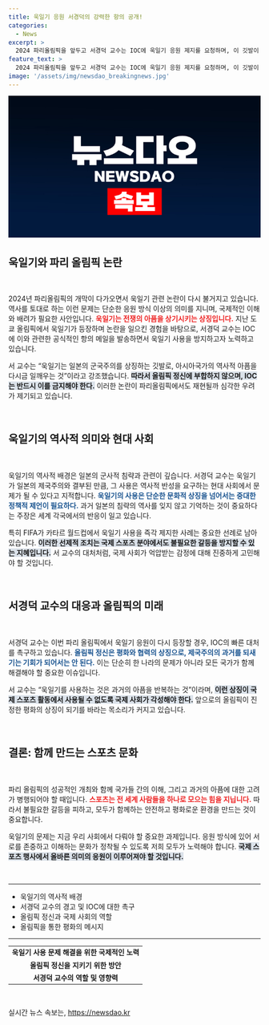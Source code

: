 ```yaml
---
title: 욱일기 응원 서경덕의 강력한 항의 공개!
categories:
  - News
excerpt: >
  2024 파리올림픽을 앞두고 서경덕 교수는 IOC에 욱일기 응원 제지를 요청하며, 이 깃발이 군국주의 상징이라고 경고했다. 과거의 전쟁 공포를 반복하지 않기 위해 올림픽 정신을 되새길 필요가 강조되었다. 클릭해 더 알아보세요!
feature_text: >
  2024 파리올림픽을 앞두고 서경덕 교수는 IOC에 욱일기 응원 제지를 요청하며, 이 깃발이 군국주의 상징이라고 경고했다. 과거의 전쟁 공포를 반복하지 않기 위해 올림픽 정신을 되새길 필요가 강조되었다. 클릭해 더 알아보세요!
image: '/assets/img/newsdao_breakingnews.jpg'
---
```


<p><img src="/assets/img/newsdao_breakingnews.jpg" alt="cryptoinkorea 속보" /></p>

<h2 data-ke-size="size26">욱일기와 파리 올림픽 논란</h2>  

<p data-ke-size="size16">&nbsp;</p>  

<p data-ke-size="size16">2024년 파리올림픽의 개막이 다가오면서 욱일기 관련 논란이 다시 불거지고 있습니다. 역사를 토대로 하는 이런 문제는 단순한 응원 방식 이상의 의미를 지니며, 국제적인 이해와 배려가 필요한 사안입니다. <b><span style="color: #ee2323;">욱일기는 전쟁의 아픔을 상기시키는 상징입니다.</span></b> 지난 도쿄 올림픽에서 욱일기가 등장하며 논란을 일으킨 경험을 바탕으로, 서경덕 교수는 IOC에 이와 관련한 공식적인 항의 메일을 발송하면서 욱일기 사용을 방지하고자 노력하고 있습니다.</p>  

<p data-ke-size="size16">서 교수는 “욱일기는 일본의 군국주의를 상징하는 깃발로, 아시아국가의 역사적 아픔을 다시금 일깨우는 것”이라고 강조했습니다. <b><span style="background-color: #21538527;">따라서 올림픽 정신에 부합하지 않으며, IOC는 반드시 이를 금지해야 한다.</span></b> 이러한 논란이 파리올림픽에서도 재현될까 심각한 우려가 제기되고 있습니다.</p>  

<p data-ke-size="size16">&nbsp;</p>  

<h2 data-ke-size="size26">욱일기의 역사적 의미와 현대 사회</h2>  

<p data-ke-size="size16">&nbsp;</p>  

<p data-ke-size="size16">욱일기의 역사적 배경은 일본의 군사적 침략과 관련이 깊습니다. 서경덕 교수는 욱일기가 일본의 제국주의와 결부된 만큼, 그 사용은 역사적 반성을 요구하는 현대 사회에서 문제가 될 수 있다고 지적합니다. <b><span style="color: #1a5490;">욱일기의 사용은 단순한 문화적 상징을 넘어서는 중대한 정책적 제언이 필요하다.</span></b> 과거 일본의 침략의 역사를 잊지 않고 기억하는 것이 중요하다는 주장은 세계 각국에서의 반응이 일고 있습니다.</p>  

<p data-ke-size="size16">특히 FIFA가 카타르 월드컵에서 욱일기 사용을 즉각 제지한 사례는 중요한 선례로 남아 있습니다. <b><span style="background-color: #21538527;">이러한 선제적 조치는 국제 스포츠 분야에서도 불필요한 갈등을 방지할 수 있는 지혜입니다.</span></b> 서 교수의 대처처럼, 국제 사회가 억압받는 감정에 대해 진중하게 고민해야 할 것입니다.</p>  

<p data-ke-size="size16">&nbsp;</p>  

<h2 data-ke-size="size26">서경덕 교수의 대응과 올림픽의 미래</h2>  

<p data-ke-size="size16">&nbsp;</p>  

<p data-ke-size="size16">서경덕 교수는 이번 파리 올림픽에서 욱일기 응원이 다시 등장할 경우, IOC의 빠른 대처를 촉구하고 있습니다. <b><span style="color: #1a5490;">올림픽 정신은 평화와 협력의 상징으로, 제국주의의 과거를 되새기는 기회가 되어서는 안 된다.</span></b> 이는 단순히 한 나라의 문제가 아니라 모든 국가가 함께 해결해야 할 중요한 이슈입니다.</p>  

<p data-ke-size="size16">서 교수는 “욱일기를 사용하는 것은 과거의 아픔을 반복하는 것”이라며, <b><span style="background-color: #21538527;">이런 상징이 국제 스포츠 활동에서 사용될 수 없도록 국제 사회가 각성해야 한다.</span></b> 앞으로의 올림픽이 진정한 평화의 상징이 되기를 바라는 목소리가 커지고 있습니다.</p>  

<p data-ke-size="size16">&nbsp;</p>  

<h2 data-ke-size="size26">결론: 함께 만드는 스포츠 문화</h2>  

<p data-ke-size="size16">&nbsp;</p>  

<p data-ke-size="size16">파리 올림픽의 성공적인 개최와 함께 국가들 간의 이해, 그리고 과거의 아픔에 대한 고려가 병행되어야 할 때입니다. <b><span style="color: #ee2323;">스포츠는 전 세계 사람들을 하나로 모으는 힘을 지닙니다.</span></b> 따라서 불필요한 갈등을 피하고, 모두가 함께하는 안전하고 평화로운 환경을 만드는 것이 중요합니다.</p>  

<p data-ke-size="size16">욱일기의 문제는 지금 우리 사회에서 다뤄야 할 중요한 과제입니다. 응원 방식에 있어 서로를 존중하고 이해하는 문화가 정착될 수 있도록 저희 모두가 노력해야 합니다. <b><span style="background-color: #21538527;">국제 스포츠 행사에서 올바른 의미의 응원이 이루어져야 할 것입니다.</span></b></p>  

<p data-ke-size="size16">&nbsp;</p>  

<hr>  

<ul>  
<li>욱일기의 역사적 배경</li>  
<li>서경덕 교수의 경고 및 IOC에 대한 촉구</li>  
<li>올림픽 정신과 국제 사회의 역할</li>  
<li>올림픽을 통한 평화의 메시지</li>  
</ul>  

<hr>  

<table style="width: 100%; border-collapse: collapse;">  
<tr>  
<td style="text-align: center; height: 17px;"><b>욱일기 사용 문제 해결을 위한 국제적인 노력</b></td>  
</tr>  
<tr>  
<td style="text-align: center; height: 17px;"><b>올림픽 정신을 지키기 위한 방안</b></td>  
</tr>  
<tr>  
<td style="text-align: center; height: 17px;"><b>서경덕 교수의 역할 및 영향력</b></td>  
</tr>  
</table>  

<p data-ke-size="size16">&nbsp;</p>  
실시간 뉴스 속보는, <a href="https://newsdao.kr" rel="dofollow">https://newsdao.kr</a>


